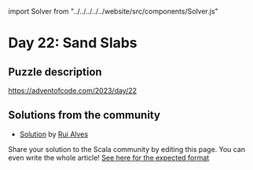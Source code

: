 import Solver from "../../../../../website/src/components/Solver.js"

# Day 22: Sand Slabs

## Puzzle description

https://adventofcode.com/2023/day/22

## Solutions from the community

- [Solution](https://github.com/xRuiAlves/advent-of-code-2023/blob/main/Day22.scala) by [Rui Alves](https://github.com/xRuiAlves/)

Share your solution to the Scala community by editing this page.
You can even write the whole article! [See here for the expected format](https://github.com/scalacenter/scala-advent-of-code/discussions/424)

